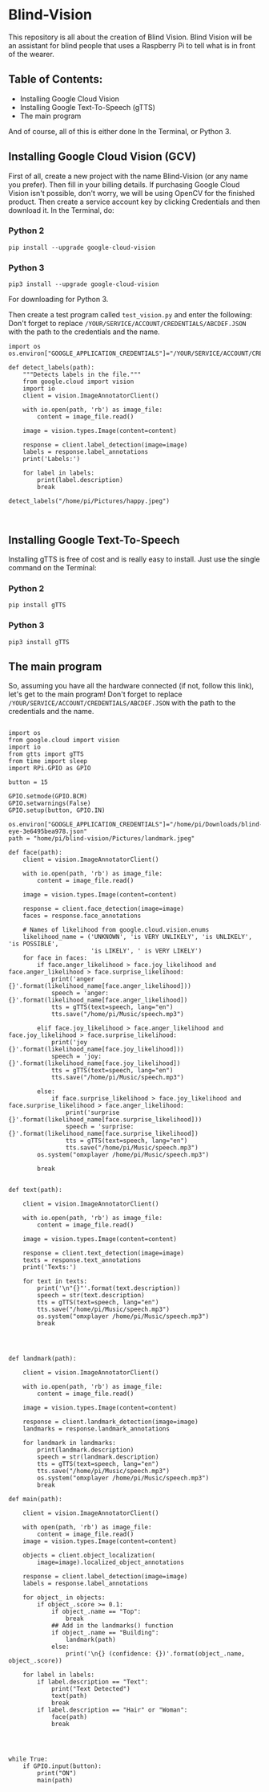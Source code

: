 # Blind-Vision #

This repository is all about the creation of Blind Vision. Blind Vision will be an assistant for blind people that uses a Raspberry Pi to tell what is in front of the wearer.

## Table of Contents:  

* Installing Google Cloud Vision
* Installing Google Text-To-Speech (gTTS)
* The main program

And of course, all of this is either done In the Terminal, or Python 3.

## Installing Google Cloud Vision (GCV) ##

First of all, create a new project with the name Blind-Vision (or any name you prefer). Then fill in your billing details. If purchasing Google Cloud Vision isn't possible, don't worry, we will be using OpenCV for the finished product. Then create a service account key by clicking Credentials and then download it. In the Terminal, do:

### Python 2 ###
```
pip install --upgrade google-cloud-vision
```

### Python 3 ###
```
pip3 install --upgrade google-cloud-vision
```
For downloading for Python 3.

Then create a test program called ```test_vision.py``` and enter the following:
Don't forget to replace ```/YOUR/SERVICE/ACCOUNT/CREDENTIALS/ABCDEF.JSON``` with the path to the credentials and the name.
```
import os
os.environ["GOOGLE_APPLICATION_CREDENTIALS"]="/YOUR/SERVICE/ACCOUNT/CREDENTIALS/ABCDEF.JSON"

def detect_labels(path):
    """Detects labels in the file."""
    from google.cloud import vision
    import io
    client = vision.ImageAnnotatorClient()

    with io.open(path, 'rb') as image_file:
        content = image_file.read()

    image = vision.types.Image(content=content)

    response = client.label_detection(image=image)
    labels = response.label_annotations
    print('Labels:')

    for label in labels:
        print(label.description)
        break
        
detect_labels("/home/pi/Pictures/happy.jpeg")

    
```


## Installing Google Text-To-Speech ##

Installing gTTS is free of cost and is really easy to install. Just use the single command on the Terminal:

### Python 2 ###
```
pip install gTTS
```

### Python 3 ###

```
pip3 install gTTS
```

## The main program ##

So, assuming you have all the hardware connected (if not, follow this link), let's get to the main program!
Don't forget to replace ```/YOUR/SERVICE/ACCOUNT/CREDENTIALS/ABCDEF.JSON``` with the path to the credentials and the name.

```

import os
from google.cloud import vision
import io
from gtts import gTTS
from time import sleep
import RPi.GPIO as GPIO

button = 15

GPIO.setmode(GPIO.BCM)
GPIO.setwarnings(False)
GPIO.setup(button, GPIO.IN)

os.environ["GOOGLE_APPLICATION_CREDENTIALS"]="/home/pi/Downloads/blind-eye-3e6495bea978.json"
path = "home/pi/blind-vision/Pictures/landmark.jpeg"
                        
def face(path):
    client = vision.ImageAnnotatorClient()

    with io.open(path, 'rb') as image_file:
        content = image_file.read()

    image = vision.types.Image(content=content)

    response = client.face_detection(image=image)
    faces = response.face_annotations

    # Names of likelihood from google.cloud.vision.enums
    likelihood_name = ('UNKNOWN', 'is VERY UNLIKELY', 'is UNLIKELY', 'is POSSIBLE',
                       'is LIKELY', ' is VERY LIKELY')
    for face in faces:
        if face.anger_likelihood > face.joy_likelihood and face.anger_likelihood > face.surprise_likelihood: 
            print('anger {}'.format(likelihood_name[face.anger_likelihood]))
            speech = 'anger: {}'.format(likelihood_name[face.anger_likelihood])
            tts = gTTS(text=speech, lang="en")
            tts.save("/home/pi/Music/speech.mp3")
        
        elif face.joy_likelihood > face.anger_likelihood and face.joy_likelihood > face.surprise_likelihood: 
            print('joy {}'.format(likelihood_name[face.joy_likelihood]))
            speech = 'joy: {}'.format(likelihood_name[face.joy_likelihood])
            tts = gTTS(text=speech, lang="en")
            tts.save("/home/pi/Music/speech.mp3")
        
        else:
            if face.surprise_likelihood > face.joy_likelihood and face.surprise_likelihood > face.anger_likelihood: 
                print('surprise {}'.format(likelihood_name[face.surprise_likelihood]))
                speech = 'surprise: {}'.format(likelihood_name[face.surprise_likelihood])
                tts = gTTS(text=speech, lang="en")
                tts.save("/home/pi/Music/speech.mp3")
        os.system("omxplayer /home/pi/Music/speech.mp3")
        
        break
        
        
def text(path):
    
    client = vision.ImageAnnotatorClient()

    with io.open(path, 'rb') as image_file:
        content = image_file.read()

    image = vision.types.Image(content=content)

    response = client.text_detection(image=image)
    texts = response.text_annotations
    print('Texts:')

    for text in texts:
        print('\n"{}"'.format(text.description))
        speech = str(text.description)
        tts = gTTS(text=speech, lang="en")
        tts.save("/home/pi/Music/speech.mp3")
        os.system("omxplayer /home/pi/Music/speech.mp3")
        break
        

                        
                        
def landmark(path):
    
    client = vision.ImageAnnotatorClient()

    with io.open(path, 'rb') as image_file:
        content = image_file.read()

    image = vision.types.Image(content=content)

    response = client.landmark_detection(image=image)
    landmarks = response.landmark_annotations

    for landmark in landmarks:
        print(landmark.description)
        speech = str(landmark.description)
        tts = gTTS(text=speech, lang="en")
        tts.save("/home/pi/Music/speech.mp3")
        os.system("omxplayer /home/pi/Music/speech.mp3")
        break
        
def main(path):

    client = vision.ImageAnnotatorClient()

    with open(path, 'rb') as image_file:
        content = image_file.read()
    image = vision.types.Image(content=content)

    objects = client.object_localization(
        image=image).localized_object_annotations
    
    response = client.label_detection(image=image)
    labels = response.label_annotations
        
    for object_ in objects:
        if object_.score >= 0.1:
            if object_.name == "Top":
                break
            ## Add in the landmarks() function
            if object_.name == "Building":
                landmark(path)
            else:
                print('\n{} (confidence: {})'.format(object_.name, object_.score))
                
    for label in labels:
        if label.description == "Text":
            print("Text Detected")
            text(path)
            break
        if label.description == "Hair" or "Woman":
            face(path)
            break

                    
        
            
while True:
    if GPIO.input(button):
        print("ON")
        main(path)

```
